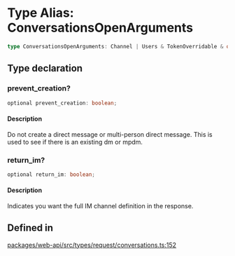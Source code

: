 # Type Alias: ConversationsOpenArguments

```ts
type ConversationsOpenArguments: Channel | Users & TokenOverridable & object;
```

## Type declaration

### prevent\_creation?

```ts
optional prevent_creation: boolean;
```

#### Description

Do not create a direct message or multi-person direct message.
This is used to see if there is an existing dm or mpdm.

### return\_im?

```ts
optional return_im: boolean;
```

#### Description

Indicates you want the full IM channel definition in the response.

## Defined in

[packages/web-api/src/types/request/conversations.ts:152](https://github.com/slackapi/node-slack-sdk/blob/7b348598b763c2b7545d1042b5f0429775cfa62c/packages/web-api/src/types/request/conversations.ts#L152)
